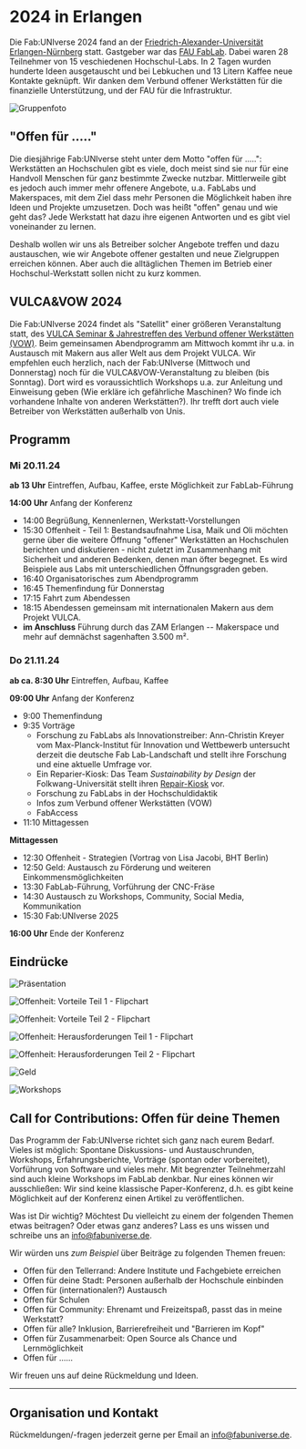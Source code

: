 # 2024 in Erlangen

Die Fab:UNIverse 2024 fand an der [Friedrich-Alexander-Universität Erlangen-Nürnberg](https://www.fau.de/) statt. Gastgeber war das [FAU FabLab](https://fablab.fau.de/). Dabei waren 28 Teilnehmer von 15 veschiedenen Hochschul-Labs. In 2 Tagen wurden hunderte Ideen ausgetauscht und bei Lebkuchen und 13 Litern Kaffee neue Kontakte geknüpft. Wir danken dem Verbund offener Werkstätten für die finanzielle Unterstützung, und der FAU für die Infrastruktur.


![Gruppenfoto](./images/2024/gruppenfoto.jpg)

## "Offen für ....."
Die diesjährige Fab:UNIverse steht unter dem Motto "offen für .....":
Werkstätten an Hochschulen gibt es viele, doch meist sind sie nur für eine Handvoll Menschen für ganz bestimmte Zwecke nutzbar. Mittlerweile gibt es jedoch auch immer mehr offenere Angebote, u.a. FabLabs und Makerspaces, mit dem Ziel dass mehr Personen die Möglichkeit haben ihre Ideen und Projekte umzusetzen. Doch was heißt "offen" genau und wie geht das? Jede Werkstatt hat dazu ihre eigenen Antworten und es gibt viel voneinander zu lernen.

Deshalb wollen wir uns als Betreiber solcher Angebote treffen und dazu austauschen, wie wir Angebote offener gestalten und neue Zielgruppen erreichen können. Aber auch die alltäglichen Themen im Betrieb einer Hochschul-Werkstatt sollen nicht zu kurz kommen.


## VULCA&VOW 2024
Die Fab:UNIverse 2024 findet als "Satellit" einer größeren Veranstaltung statt, des [VULCA Seminar & Jahrestreffen des Verbund offener Werkstätten (VOW)](https://www.zam.haus/projekt/vulca-vow-2024/). Beim gemeinsamen Abendprogramm am Mittwoch kommt ihr u.a. in Austausch mit Makern aus aller Welt aus dem Projekt VULCA. Wir empfehlen euch herzlich, nach der Fab:UNIverse (Mittwoch und Donnerstag) noch für die VULCA&VOW-Veranstaltung zu bleiben (bis Sonntag). Dort wird es voraussichtlich Workshops u.a. zur Anleitung und Einweisung geben (Wie erkläre ich gefährliche Maschinen? Wo finde ich vorhandene Inhalte von anderen Werkstätten?). Ihr trefft dort auch viele Betreiber von Werkstätten außerhalb von Unis.



## Programm

### Mi 20.11.24

**ab 13 Uhr** Eintreffen, Aufbau, Kaffee, erste Möglichkeit zur FabLab-Führung

**14:00 Uhr** Anfang der Konferenz

- 14:00 Begrüßung, Kennenlernen, Werkstatt-Vorstellungen
- 15:30 Offenheit - Teil 1: Bestandsaufnahme
  Lisa, Maik und Oli möchten gerne über die weitere Öffnung "offener" Werkstätten an Hochschulen berichten und diskutieren - nicht zuletzt im Zusammenhang mit Sicherheit und anderen Bedenken, denen man öfter begegnet. Es wird Beispiele aus Labs mit unterschiedlichen Öffnungsgraden geben. 
- 16:40 Organisatorisches zum Abendprogramm
- 16:45 Themenfindung für Donnerstag
- 17:15 Fahrt zum Abendessen
- 18:15 Abendessen gemeinsam mit internationalen Makern aus dem Projekt VULCA.
- **im Anschluss** Führung durch das ZAM Erlangen -- Makerspace und mehr auf demnächst sagenhaften 3.500 m².

### Do 21.11.24

**ab ca. 8:30 Uhr** Eintreffen, Aufbau, Kaffee

**09:00 Uhr** Anfang der Konferenz

- 9:00 Themenfindung
- 9:35 Vorträge
  - Forschung zu FabLabs als Innovationstreiber: 
    Ann-Christin Kreyer vom Max-Planck-Institut für Innovation und Wettbewerb untersucht derzeit die deutsche Fab Lab-Landschaft und stellt ihre Forschung und eine aktuelle Umfrage vor. 
  - Ein Reparier-Kiosk:
    Das Team *Sustainability by Design* der Folkwang-Universität stellt ihren [Repair-Kiosk](https://www.instagram.com/p/DBOI5Uut4BE/?hl=de&img_index=1) vor. 
  - Forschung zu FabLabs in der Hochschuldidaktik
  - Infos zum Verbund offener Werkstätten (VOW)
  - FabAccess
- 11:10 Mittagessen

**Mittagessen**

- 12:30 Offenheit - Strategien (Vortrag von Lisa Jacobi, BHT Berlin)
- 12:50 Geld: Austausch zu Förderung und weiteren Einkommensmöglichkeiten
- 13:30 FabLab-Führung, Vorführung der CNC-Fräse
- 14:30 Austausch zu Workshops, Community, Social Media, Kommunikation
- 15:30 Fab:UNIverse 2025

**16:00 Uhr** Ende der Konferenz

## Eindrücke

![Präsentation](./images/2024/vortrag.jpg)

![Offenheit: Vorteile Teil 1 - Flipchart](./images/2024/offenheit-vorteile1.jpg)

![Offenheit: Vorteile Teil 2 - Flipchart](./images/2024/offenheit-vorteile2.jpg)

![Offenheit: Herausforderungen Teil 1 - Flipchart](./images/2024/offenheit-schwierigkeiten.jpg)

![Offenheit: Herausforderungen Teil 2 - Flipchart](./images/2024/offenheit-schwierigkeiten2.jpg)

![Geld](./images/2024/geld.jpg)

![Workshops](./images/2024/workshops.jpg)


## Call for Contributions: Offen für deine Themen
Das Programm der Fab:UNIverse richtet sich ganz nach eurem Bedarf. Vieles ist möglich: Spontane Diskussions- und Austauschrunden, Workshops, Erfahrungsberichte, Vorträge (spontan oder vorbereitet), Vorführung von Software und vieles mehr. Mit begrenzter Teilnehmerzahl sind auch kleine Workshops im FabLab denkbar. Nur eines können wir ausschließen: Wir sind keine klassische Paper-Konferenz, d.h. es gibt keine Möglichkeit auf der Konferenz einen Artikel zu veröffentlichen. 

Was ist Dir wichtig? Möchtest Du vielleicht zu einem der folgenden Themen etwas beitragen? Oder etwas ganz anderes? Lass es uns wissen und schreibe uns an [info@fabuniverse.de](mailto:info@fabuniverse.de).

Wir würden uns *zum Beispiel* über Beiträge zu folgenden Themen freuen:

- Offen für den Tellerrand: Andere Institute und Fachgebiete erreichen
- Offen für deine Stadt: Personen außerhalb der Hochschule einbinden 
- Offen für (internationalen?) Austausch 
- Offen für Schulen
- Offen für Community: Ehrenamt und Freizeitspaß, passt das in meine Werkstatt? 
- Offen für alle? Inklusion, Barrierefreiheit und "Barrieren im Kopf"
- Offen für Zusammenarbeit: Open Source als Chance und Lernmöglichkeit
- Offen für ......

Wir freuen uns auf deine Rückmeldung und Ideen.


---

## Organisation und Kontakt

Rückmeldungen/-fragen jederzeit gerne per Email an [info@fabuniverse.de](mailto:info@fabuniverse.de).

